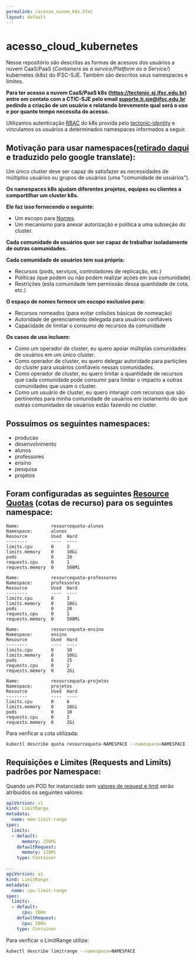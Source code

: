 ```yaml
---
permalink: /acesso_nuvem_k8s.html
layout: default
---
```



# acesso_cloud_kubernetes
Nesse repositório são descritas as formas de acessos dos usuários a nuvem CaaS/PaaS (_Containers as a service/Platform as a Service/_) kubernetes (k8s) do IFSC-SJE. Também são descritos seus namespaces e limites.

__Para ter acesso a nuvem CaaS/PaaS k8s (https://tectonic.sj.ifsc.edu.br) entre em contato com a CTIC-SJE pelo email suporte.ti.sje@ifsc.edu.br pedindo a criação de um usuário e relatando brevemente qual será o uso e por quanto tempo necessita do acesso.__

Utilizamos autenticação [RBAC](https://kubernetes.io/docs/admin/authorization/#rbac-mode) do k8s provida pelo [tectonic-identity](https://coreos.com/tectonic/docs/latest/admin/identity-management.html#rbac-in-tectonic) e vinculamos os usuários a determinados namespaces informados a seguir.


## Motivação para usar namespaces([retirado daqui](https://kubernetes.io/docs/tasks/administer-cluster/namespaces/) e traduzido pelo google translate):

Um único cluster deve ser capaz de satisfazer as necessidades de múltiplos usuários ou grupos de usuários (uma "comunidade de usuários").

__Os namespaces k8s ajudam diferentes projetos, equipes ou clientes a compartilhar um cluster k8s.__

__Ele faz isso fornecendo o seguinte:__

* Um escopo para [Nomes](https://kubernetes.io/docs/concepts/overview/working-with-objects/names/).
* Um mecanismo para anexar autorização e política a uma subseção do cluster.

__Cada comunidade de usuários quer ser capaz de trabalhar isoladamente de outras comunidades.__

__Cada comunidade de usuários tem sua própria:__

* Recursos (pods, serviços, controladores de replicação, etc.)
* Políticas (que podem ou não podem realizar ações em sua comunidade)
* Restrições (esta comunidade tem permissão dessa quantidade de cota, etc.)

__O espaço de nomes fornece um escopo exclusivo para:__

* Recursos nomeados (para evitar colisões básicas de nomeação)
* Autoridade de gerenciamento delegada para usuários confiáveis
* Capacidade de limitar o consumo de recursos da comunidade

__Os casos de uso incluem:__

* Como um operador de cluster, eu quero apoiar múltiplas comunidades de usuários em um único cluster.
* Como operador de cluster, eu quero delegar autoridade para partições do cluster para usuários confiáveis nessas comunidades.
* Como operador de cluster, eu quero limitar a quantidade de recursos que cada comunidade pode consumir para limitar o impacto a outras comunidades que usam o cluster.
* Como um usuário de cluster, eu quero interagir com recursos que são pertinentes para minha comunidade de usuários em isolamento do que outras comunidades de usuários estão fazendo no cluster.


## Possuímos os seguintes namespaces:
* producao
* desenvolvimento
* alunos
* professores
* ensino
* pesquisa
* projetos

## Foram configuradas as seguintes [Resource Quotas](https://kubernetes.io/docs/concepts/policy/resource-quotas/) (cotas de recurso) para os seguintes namespace:

```
Name:            resourcequota-alunos
Namespace:       alunos
Resource         Used  Hard
--------         ----  ----
limits.cpu       0     3
limits.memory    0     10Gi
pods             0     20
requests.cpu     0     1
requests.memory  0     500Mi
```

```
Name:            resourcequota-professores
Namespace:       professores
Resource         Used  Hard
--------         ----  ----
limits.cpu       0     3
limits.memory    0     10Gi
pods             0     20
requests.cpu     0     1
requests.memory  0     500Mi
```

```
Name:            resourcequota-ensino
Namespace:       ensino
Resource         Used  Hard
--------         ----  ----
limits.cpu       0     10
limits.memory    0     10Gi
pods             0     15
requests.cpu     0     2
requests.memory  0     2Gi
```
```
Name:            resourcequota-projetos
Namespace:       projetos
Resource         Used  Hard
--------         ----  ----
limits.cpu       0     6
limits.memory    0     10Gi
pods             0     10
requests.cpu     0     2
requests.memory  0     2Gi
```

Para verificar a cota utilizada:

```sh
kubectl describe quota resourcequota-NAMESPACE --namespace=NAMESPACE
```

## Requisições e Limites (Requests and Limits) padrões por Namespace:

Quando um POD for instanciado sem [valores de request e limit](https://kubernetes.io/docs/concepts/configuration/manage-compute-resources-container/) serão atribuidos os seguintes valores:

```yaml
apiVersion: v1
kind: LimitRange
metadata:
  name: mem-limit-range
spec:
  limits:
  - default:
      memory: 256Mi
    defaultRequest:
      memory: 128Mi
    type: Container

---
apiVersion: v1
kind: LimitRange
metadata:
  name: cpu-limit-range
spec:
  limits:
  - default:
      cpu: 300m
    defaultRequest:
      cpu: 200m
    type: Container
```

Para verificar o LimitRange utilize:
```sh
kubectl describe limitrange --namespace=NAMESPACE
```

